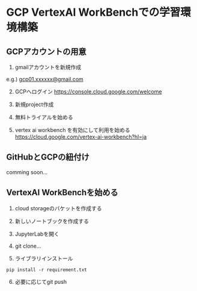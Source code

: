 # GCP VertexAI WorkBenchでの学習環境構築


## GCPアカウントの用意
1. gmailアカウントを新規作成

e.g.) gcp01.xxxxxx@gmail.com

2. GCPへログイン
https://console.cloud.google.com/welcome

3. 新規project作成

4. 無料トライアルを始める

5. vertex ai workbench を有効にして利用を始める
https://cloud.google.com/vertex-ai-workbench?hl=ja


## GitHubとGCPの紐付け

comming soon...


## VertexAI WorkBenchを始める

1. cloud storageのバケットを作成する

2. 新しいノートブックを作成する

3. JupyterLabを開く

4. git clone...

5. ライブラリインストール

```
pip install -r requirement.txt
```

6. 必要に応じてgit push



